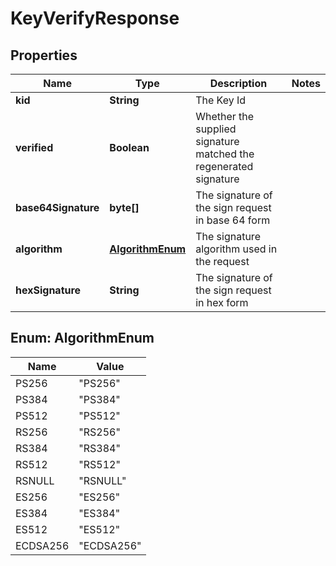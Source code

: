 
# KeyVerifyResponse

## Properties
Name | Type | Description | Notes
------------ | ------------- | ------------- | -------------
**kid** | **String** | The Key Id | 
**verified** | **Boolean** | Whether the supplied signature matched the regenerated signature | 
**base64Signature** | **byte[]** | The signature of the sign request in base 64 form | 
**algorithm** | [**AlgorithmEnum**](#AlgorithmEnum) | The signature algorithm used in the request | 
**hexSignature** | **String** | The signature of the sign request in hex form | 


<a name="AlgorithmEnum"></a>
## Enum: AlgorithmEnum
Name | Value
---- | -----
PS256 | &quot;PS256&quot;
PS384 | &quot;PS384&quot;
PS512 | &quot;PS512&quot;
RS256 | &quot;RS256&quot;
RS384 | &quot;RS384&quot;
RS512 | &quot;RS512&quot;
RSNULL | &quot;RSNULL&quot;
ES256 | &quot;ES256&quot;
ES384 | &quot;ES384&quot;
ES512 | &quot;ES512&quot;
ECDSA256 | &quot;ECDSA256&quot;



